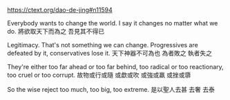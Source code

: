 https://ctext.org/dao-de-jing#n11594

Everybody wants to change the world.
I say it changes no matter what we do.
將欲取天下而為之
吾見其不得已

Legitimacy.
That's not something we can change.
Progressives are defeated by it,
conservatives lose it.
天下神器不可為也
為者敗之
執者失之

They're either too far ahead or too far behind,
too radical or too reactionary,
too cruel or too corrupt.
故物或行或隨
或歔或吹
或強或羸
或挫或隳

So the wise
reject too much,
too big,
too extreme.
是以聖人去甚
去奢
去泰
